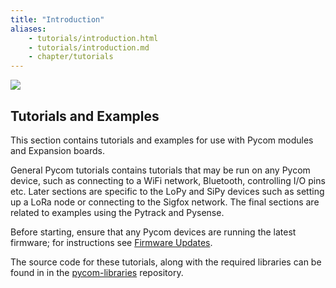 ```yaml
---
title: "Introduction"
aliases:
    - tutorials/introduction.html
    - tutorials/introduction.md
    - chapter/tutorials
---
```


![](/gitbook/assets/tutorialsicon.png)

## Tutorials and Examples

This section contains tutorials and examples for use with Pycom modules and Expansion boards.

General Pycom tutorials contains tutorials that may be run on any Pycom device, such as connecting to a WiFi network, Bluetooth, controlling I/O pins etc. Later sections are specific to the LoPy and SiPy devices such as setting up a LoRa node or connecting to the Sigfox network. The final sections are related to examples using the Pytrack and Pysense.

Before starting, ensure that any Pycom devices are running the latest firmware; for instructions see [Firmware Updates](/updatefirmware/device/).

The source code for these tutorials, along with the required libraries can be found in in the [pycom-libraries](https://github.com/pycom/pycom-libraries) repository.

